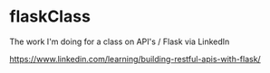 # flaskClass
The work I'm doing for a class on API's / Flask via LinkedIn

https://www.linkedin.com/learning/building-restful-apis-with-flask/
